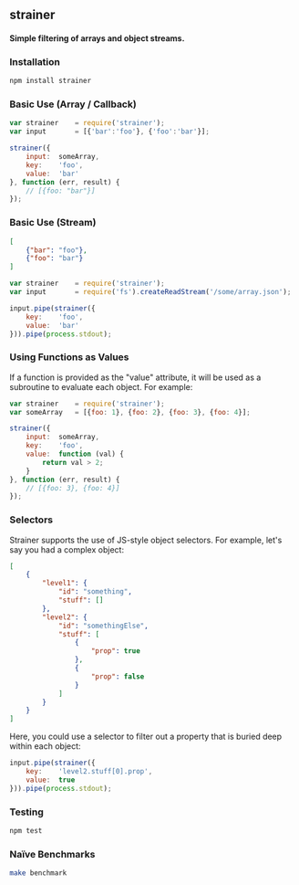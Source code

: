 ## strainer
#### Simple filtering of arrays and object streams.

### Installation
```bash
npm install strainer
```

### Basic Use (Array / Callback)
```javascript
var strainer    = require('strainer');
var input       = [{'bar':'foo'}, {'foo':'bar'}];

strainer({
    input:  someArray,
    key:    'foo',
    value:  'bar'
}, function (err, result) {
    // [{foo: "bar"}]
});
```

### Basic Use (Stream)
```json
[
    {"bar": "foo"},
    {"foo": "bar"}
]
```

```javascript
var strainer    = require('strainer');
var input       = require('fs').createReadStream('/some/array.json');

input.pipe(strainer({
    key:    'foo',
    value:  'bar'
})).pipe(process.stdout);
```

### Using Functions as Values
If a function is provided as the "value" attribute, it will be used as a subroutine to evaluate each object. For example:
```javascript
var strainer    = require('strainer');
var someArray   = [{foo: 1}, {foo: 2}, {foo: 3}, {foo: 4}];

strainer({
    input:  someArray,
    key:    'foo',
    value:  function (val) {
        return val > 2;
    }
}, function (err, result) {
    // [{foo: 3}, {foo: 4}]
});
```

### Selectors
Strainer supports the use of JS-style object selectors. For example, let's say you had a complex object:
```json
[
    {
        "level1": {
            "id": "something",
            "stuff": []
        },
        "level2": {
            "id": "somethingElse",
            "stuff": [
                {
                    "prop": true
                },
                {
                    "prop": false
                }
            ]
        }
    }
]
```

Here, you could use a selector to filter out a property that is buried deep within each object:
```javascript
input.pipe(strainer({
    key:    'level2.stuff[0].prop',
    value:  true
})).pipe(process.stdout);
```

### Testing
```bash
npm test
```

### Naïve Benchmarks
```bash
make benchmark
```